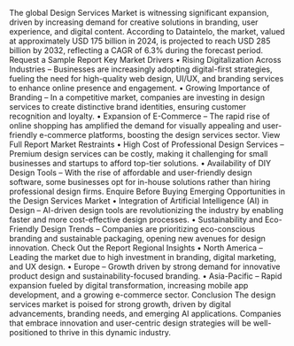 The global Design Services Market is witnessing significant expansion, driven by increasing demand for creative solutions in branding, user experience, and digital content. According to Dataintelo, the market, valued at approximately USD 175 billion in 2024, is projected to reach USD 285 billion by 2032, reflecting a CAGR of 6.3% during the forecast period.
Request a Sample Report
Key Market Drivers
•	Rising Digitalization Across Industries – Businesses are increasingly adopting digital-first strategies, fueling the need for high-quality web design, UI/UX, and branding services to enhance online presence and engagement.
•	Growing Importance of Branding – In a competitive market, companies are investing in design services to create distinctive brand identities, ensuring customer recognition and loyalty.
•	Expansion of E-Commerce – The rapid rise of online shopping has amplified the demand for visually appealing and user-friendly e-commerce platforms, boosting the design services sector.
View Full Report
Market Restraints
•	High Cost of Professional Design Services – Premium design services can be costly, making it challenging for small businesses and startups to afford top-tier solutions.
•	Availability of DIY Design Tools – With the rise of affordable and user-friendly design software, some businesses opt for in-house solutions rather than hiring professional design firms.
Enquire Before Buying
Emerging Opportunities in the Design Services Market
•	Integration of Artificial Intelligence (AI) in Design – AI-driven design tools are revolutionizing the industry by enabling faster and more cost-effective design processes.
•	Sustainability and Eco-Friendly Design Trends – Companies are prioritizing eco-conscious branding and sustainable packaging, opening new avenues for design innovation.
Check Out the Report
Regional Insights
•	North America – Leading the market due to high investment in branding, digital marketing, and UX design.
•	Europe – Growth driven by strong demand for innovative product design and sustainability-focused branding.
•	Asia-Pacific – Rapid expansion fueled by digital transformation, increasing mobile app development, and a growing e-commerce sector.
Conclusion
The design services market is poised for strong growth, driven by digital advancements, branding needs, and emerging AI applications. Companies that embrace innovation and user-centric design strategies will be well-positioned to thrive in this dynamic industry.

